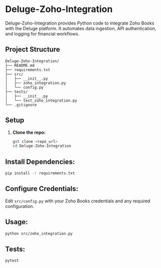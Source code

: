 # Deluge-Zoho-Integration

Deluge-Zoho-Integration provides Python code to integrate Zoho Books with the Deluge platform. It automates data ingestion, API authentication, and logging for financial workflows.

## Project Structure


```text
Deluge-Zoho-Integration/
├── README.md
├── requirements.txt
├── src/
│   ├── __init__.py
│   ├── zoho_integration.py
│   └── config.py
├── tests/
│   ├── __init__.py
│   └── test_zoho_integration.py
└── .gitignore
```

## Setup

1. **Clone the repo:**
   ```bash
   git clone <repo_url>
   cd Deluge-Zoho-Integration

## Install Dependencies:
```bash
pip install -r requirements.txt
```

## Configure Credentials:

Edit `src/config.py` with your Zoho Books credentials and any required configuration.

## Usage:

```bash
python src/zoho_integration.py
```
## Tests:
`pytest`
